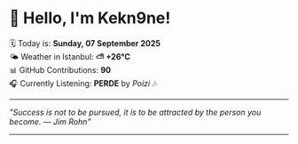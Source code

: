 # 👋 Hello, I'm Kekn9ne!

🗓️ Today is: **Sunday, 07 September 2025**  
🌤️ Weather in Istanbul: **⛅️  +26°C**  
📊 GitHub Contributions: **90**  
🎧 Currently Listening: **PERDE** by *Poizi* 🎶

---

_"Success is not to be pursued, it is to be attracted by the person you become. — *Jim Rohn*"_

---
